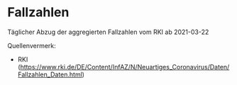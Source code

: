 # Fallzahlen

Täglicher Abzug der aggregierten Fallzahlen vom RKI ab 2021-03-22

Quellenvermerk: 
- RKI (https://www.rki.de/DE/Content/InfAZ/N/Neuartiges_Coronavirus/Daten/Fallzahlen_Daten.html)

